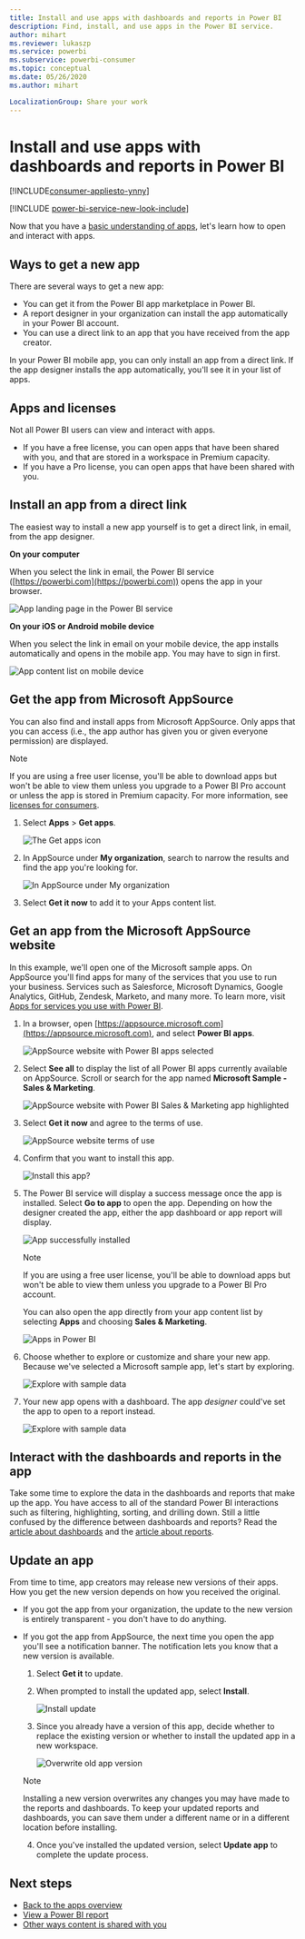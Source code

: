 ```yaml
---
title: Install and use apps with dashboards and reports in Power BI
description: Find, install, and use apps in the Power BI service.
author: mihart
ms.reviewer: lukaszp
ms.service: powerbi
ms.subservice: powerbi-consumer
ms.topic: conceptual
ms.date: 05/26/2020
ms.author: mihart

LocalizationGroup: Share your work
---
```

# Install and use apps with dashboards and reports in Power BI

[!INCLUDE[consumer-appliesto-ynny](../includes/consumer-appliesto-ynny.md)]

[!INCLUDE [power-bi-service-new-look-include](../includes/power-bi-service-new-look-include.md)]

Now that you have a [basic understanding of apps](end-user-apps.md), let's learn how to open and interact with apps. 

## Ways to get a new app
There are several ways to get a new app:
* You can get it from the Power BI app marketplace in Power BI.
* A report designer in your organization can install the app automatically in your Power BI account.
* You can use a direct link to an app that you have received from the app creator. 

In your Power BI mobile app, you can only install an app from a direct link. If the app designer installs the app automatically, you'll see it in your list of apps.

## Apps and licenses
Not all Power BI users can view and interact with apps. 
- If you have a free license, you can open apps that have been shared with you, and that are stored in a workspace in Premium capacity.
- If you have a Pro license, you can open apps that have been shared with you.

## Install an app from a direct link
The easiest way to install a new app yourself is to get a direct link, in email, from the app designer.  

**On your computer** 

When you select the link in email, the Power BI service ([https://powerbi.com](https://powerbi.com)) opens the app in your browser. 

![App landing page in the Power BI service](./media/end-user-app-view/power-bi-app-from-link.png)

**On your iOS or Android mobile device** 

When you select the link in email on your mobile device, the app installs automatically and opens in the mobile app. You may have to sign in first. 

![App content list on mobile device](./media/end-user-app-view/power-bi-ios.png)

## Get the app from Microsoft AppSource
You can also find and install apps from Microsoft AppSource. Only apps that you can access (i.e., the app author has given you or given everyone permission) are displayed. 

> [!NOTE]
> If you are using a free user license, you'll be able to download apps but won't be able to view them unless you upgrade to a Power BI Pro account or unless the app is stored in Premium capacity. For more information, see [licenses for consumers](end-user-license.md).

1. Select **Apps**  > **Get apps**. 
   
    ![The Get apps icon](./media/end-user-app-view/power-bi-get-app2.png)    
2. In AppSource under **My organization**, search to narrow the results and find the app you're looking for.
   
    ![In AppSource under My organization](./media/end-user-app-view/power-bi-opportunity-app.png)
3. Select **Get it now** to add it to your Apps content list. 

## Get an app from the Microsoft AppSource website 

In this example, we'll open one of the Microsoft sample apps. On AppSource you'll find apps for many of the services that you use to run your business.  Services such as Salesforce, Microsoft Dynamics, Google Analytics, GitHub, Zendesk, Marketo, and many more. To learn more, visit [Apps for services you use with Power BI](../connect-data/service-connect-to-services.md). 

1. In a browser, open [https://appsource.microsoft.com](https://appsource.microsoft.com), and select **Power BI apps**.

    ![AppSource website with Power BI apps selected  ](./media/end-user-apps/power-bi-appsource.png)


2. Select **See all** to display the list of all Power BI apps currently available on AppSource. Scroll or search for the app named **Microsoft Sample - Sales & Marketing**.

    ![AppSource website with Power BI Sales & Marketing app highlighted  ](./media/end-user-apps/power-bi-appsource-samples.png)

3. Select **Get it now** and agree to the terms of use.

    ![AppSource website terms of use ](./media/end-user-apps/power-bi-permission.png)


4. Confirm that you want to install this app.

    ![Install this app?  ](./media/end-user-apps/power-bi-app-install.png)

5. The Power BI service will display a success message once the app is installed. Select **Go to app** to open the app. Depending on how the designer created the app, either the app dashboard or app report will display.



    ![App successfully installed ](./media/end-user-apps/power-bi-app-ready.png)

    > [!NOTE]
    > If you are using a free user license, you'll be able to download apps but won't be able to view them unless you upgrade to a Power BI Pro account. 

    You can also open the app directly from your app content list by selecting **Apps** and choosing **Sales & Marketing**.

    ![Apps in Power BI](./media/end-user-apps/power-bi-apps.png)


6. Choose whether to explore or customize and share your new app. Because we've selected a Microsoft sample app, let's start by exploring. 

    ![Explore with sample data](./media/end-user-apps/power-bi-explore.png)

7.  Your new app opens with a dashboard. The app *designer* could've set the app to open to a report instead.  

    ![Explore with sample data](./media/end-user-apps/power-bi-new-app.png)


## Interact with the dashboards and reports in the app
Take some time to explore the data in the dashboards and reports that make up the app. You have access to all of the standard Power BI interactions such as filtering, highlighting, sorting, and drilling down.  Still a little confused by the difference between dashboards and reports?  Read the [article about dashboards](end-user-dashboards.md) and the [article about reports](end-user-reports.md).  

## Update an app 

From time to time, app creators may release new versions of their apps. How you get the new version depends on how you received the original. 

* If you got the app from your organization, the update to the new version is entirely transparent - you don't have to do anything. 

* If you got the app from AppSource, the next time you open the app you'll see a notification banner. The notification lets you know that a new version is available. 

    1. Select **Get it** to update.  

        <!--![App update notification](./media/end-user-app-view/power-bi-new-app-version-notification.png) -->

    2. When prompted to install the updated app, select **Install**. 

        ![Install update](./media/end-user-app-view/power-bi-install.png) 

    3. Since you already have a version of this app, decide whether to replace the existing version or whether to install the updated app in a new workspace.   

        ![Overwrite old app version](./media/end-user-app-view/power-bi-already-installed.png) 


    > [!NOTE] 
    > Installing a new version overwrites any changes you may have made to the reports and dashboards. To keep your updated reports and dashboards, you can save them under a different name or in a different location before installing. 

    4. Once you've installed the updated version, select **Update app** to complete the update process. 


## Next steps
* [Back to the apps overview](end-user-apps.md)
* [View a Power BI report](end-user-report-open.md)
* [Other ways content is shared with you](end-user-shared-with-me.md)

